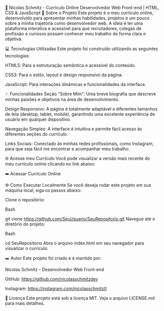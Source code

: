 📝 Nicolas Schmitz - Currículo Online
Desenvolvedor Web Front-end | HTML, CSS & JavaScript
🚀 Sobre o Projeto
Este projeto é o meu currículo online, desenvolvido para apresentar minhas habilidades, projetos e um pouco sobre a minha trajetória como desenvolvedor web. A ideia é ter uma plataforma interativa e acessível para que recrutadores, colegas de profissão e curiosos possam conhecer meu trabalho de forma clara e objetiva.

💻 Tecnologias Utilizadas
Este projeto foi construído utilizando as seguintes tecnologias:

HTML5: Para a estruturação semântica e acessível do conteúdo.

CSS3: Para o estilo, layout e design responsivo da página.

JavaScript: Para interações dinâmicas e funcionalidades da interface.

✨ Funcionalidades
Seção "Sobre Mim": Uma breve biografia que descreve minhas paixões e objetivos na área de desenvolvimento.

Design Responsivo: A página é totalmente adaptável a diferentes tamanhos de tela (desktop, tablet, mobile), garantindo uma excelente experiência de usuário em qualquer dispositivo.

Navegação Simples: A interface é intuitiva e permite fácil acesso às diferentes seções do currículo.

Links Sociais: Conectado às minhas redes profissionais, como Instagram, para que seja fácil me encontrar e acompanhar meu trabalho.

🌐 Acesse meu Currículo
Você pode visualizar a versão mais recente do meu currículo online clicando no link abaixo:

➡️ Acessar Currículo Online

⚙️ Como Executar Localmente
Se você deseja rodar este projeto em sua máquina local, siga os passos abaixo:

Clone o repositório:

Bash

git clone https://github.com/SeuUsuario/SeuRepositorio.git
Navegue até o diretório do projeto:

Bash

cd SeuRepositorio
Abra o arquivo index.html em seu navegador para visualizar o currículo.

✒️ Autor
Este projeto foi criado e é mantido por:

Nicolas Schmitz - Desenvolvedor Web Front-end

GitHub: https://github.com/nicolasschmitzdev

Instagram: https://instagram.com/nicolasschmitz0

📄 Licença
Este projeto está sob a licença MIT. Veja o arquivo LICENSE.md para mais detalhes.
